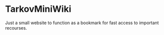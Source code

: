 # TarkovMiniWiki

Just a small website to function as a bookmark
for fast access to important recourses.
